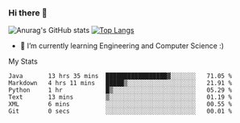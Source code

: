 ### Hi there 👋

![Anurag's GitHub stats](https://github-readme-stats.vercel.app/api?username=MatteoIorio11&show_icons=true&theme=dark) 
[![Top Langs](https://github-readme-stats.vercel.app/api/top-langs/?username=MatteoIorio11&theme=dark)](https://github.com/MatteoIorio11/github-readme-stats)

- 🌱 I’m currently learning Engineering and Computer Science :)

<!--
**MatteoIorio11/MatteoIorio11** is a ✨ _special_ ✨ repository because its `README.md` (this file) appears on your GitHub profile.

Here are some ideas to get you started:

- 🔭 I’m currently working on ...
- 🌱 I’m currently learning ...
- 👯 I’m looking to collaborate on ...
- 🤔 I’m looking for help with ...
- 💬 Ask me about ...
- 📫 How to reach me: ...
- 😄 Pronouns: ...
- ⚡ Fun fact: ...
-->
My Stats
<!--START_SECTION:waka-->

```text
Java       13 hrs 35 mins  █████████████████▓░░░░░░░   71.05 %
Markdown   4 hrs 11 mins   █████▒░░░░░░░░░░░░░░░░░░░   21.91 %
Python     1 hr            █▒░░░░░░░░░░░░░░░░░░░░░░░   05.29 %
Text       13 mins         ▒░░░░░░░░░░░░░░░░░░░░░░░░   01.19 %
XML        6 mins          ░░░░░░░░░░░░░░░░░░░░░░░░░   00.55 %
Git        0 secs          ░░░░░░░░░░░░░░░░░░░░░░░░░   00.01 %
```

<!--END_SECTION:waka-->
